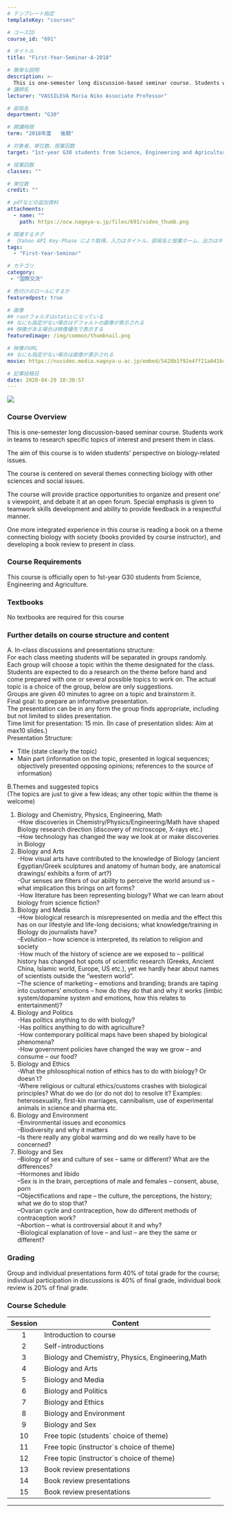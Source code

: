 ```yaml
---
# テンプレート指定
templateKey: "courses"

# コースID
course_id: "691"

# タイトル
title: "First-Year-Seminar-A-2018"

# 簡単な説明
description: >-
  This is one-semester long discussion-based seminar course. Students work in teams to research specific topics of interest and present them in class. The aim of this course is to widen students` perspe ....
# 講師名
lecturer: "VASSILEVA Maria Niko Associate Professor"

# 部局名
department: "G30"

# 開講時限
term: "2018年度	後期"

# 対象者、単位数、授業回数
target: "1st-year G30 students from Science, Engineering and Agriculture."

# 授業回数
classes: ""

# 単位数
credit: ""

# pdfなどの追加資料
attachments:
  - name: "" 
    path: https://ocw.nagoya-u.jp/files/691/video_thumb.png

# 関連するタグ
# （Yahoo API Key-Phase により取得。入力はタイトル、部局名と授業ホーム、出力はキーフレーズ（tags））
tags:
  - "First-Year-Seminar"

# カテゴリ
category:
 - "国際交流"

# 色付けのロールにするか
featuredpost: true

# 画像
## rootフォルダはstaticになっている
## なにも指定がない場合はデフォルトの画像が表示される
## 映像がある場合は映像優先で表示する
featuredimage: /img/common/thumbnail.png

# 映像のURL
## なにも指定がない場合は画像が表示される
movie: https://nuvideo.media.nagoya-u.ac.jp/embed/5428b1f92e4ff21a041b484c21e9b40f86716be2

# 記事投稿日
date: 2020-04-29 10:30:57
---
```



![](https://ocw.nagoya-u.jp/files/691/video_thumb.png) 

### Course Overview

This is one-semester long discussion-based seminar course. Students work in teams to research specific topics of interest and present them in class.

The aim of this course is to widen students' perspective on biology-related issues.

The course is centered on several themes connecting biology with other sciences and social issues.

The course will provide practice opportunities to organize and present one' s viewpoint, and debate it at an open forum. Special emphasis is given to teamwork skills development and ability to provide feedback in a respectful manner.

One more integrated experience in this course is reading a book on a theme connecting biology with society (books provided by course instructor), and developing a book review to present in class.










### Course Requirements
This course is officially open to 1st-year G30 students from Science, Engineering and Agriculture.

### Textbooks
No textbooks are required for this course

### Further details on course structure and content
A. In-class discussions and presentations structure:<br>
For each class meeting students will be separated in groups randomly.<br>
Each group will choose a topic within the theme designated for the class. Students are expected to do a research on the theme before hand and come prepared with one or several possible topics to work on. The actual topic is a choice of the group, below are only suggestions.<br>
Groups are given 40 minutes to agree on a topic and brainstorm it.<br>
Final goal: to prepare an informative presentation.<br>
The presentation can be in any form the group finds appropriate, including but not limited to slides presentation.<br>
Time limit for presentation: 15 min. (In case of presentation slides: Aim at max10 slides.)<br>
Presentation Structure:<br>
-	Title (state clearly the topic)<br>
-	Main part (information on the topic, presented in logical sequences; objectively presented opposing opinions; references to the source of information)

B.Themes and suggested topics<br>
(The topics are just to give a few ideas; any other topic within the theme is welcome)<br>
1.  Biology and Chemistry, Physics, Engineering, Math<br>
–How discoveries in Chemistry/Physics/Engineering/Math have shaped Biology
research direction (discovery of microscope, X-rays etc.)<br>
–How technology has changed the way we look at or make discoveries in Biology<br>
2. Biology and Arts<br>
-How visual arts have contributed to the knowledge of Biology (ancient
Egyptian/Greek sculptures and anatomy of human body, are anatomical drawings/
exhibits a form of art?)<br>
-Our senses are filters of our ability to perceive the world around us – what
implication this brings on art forms?<br>
-How literature has been representing biology? What we can learn about biology
from science fiction?<br>
3. Biology and Media<br>
–How biological research is misrepresented on media and the effect this has on our
lifestyle and life-long decisions; what knowledge/training in Biology do journalists
have?<br>
–Evolution – how science is interpreted, its relation to religion and society<br>
-How much of the history of science are we exposed to – political history has changed
hot spots of scientific research (Greeks, Ancient China, Islamic world, Europe, US
etc.), yet we hardly hear about names of scientists outside the “western world”.<br>
–The science of marketing – emotions and branding; brands are taping into customers’
emotions – how do they do that and why it works (limbic system/dopamine system
and emotions, how this relates to entertainment)?<br>
4. Biology and Politics<br>
-Has politics anything to do with biology?<br>
-Has politics anything to do with agriculture?<br>
-How contemporary political maps have been shaped by biological phenomena?<br>
-How government policies have changed the way we grow – and consume – our
food?<br>
5. Biology and Ethics<br>
-What the philosophical notion of ethics has to do with biology? Or doesn`t?  <br>
-Where religious or cultural ethics/customs crashes with biological principles? What
do we do (or do not do) to resolve it? Examples: heterosexuality, first-kin marriages,
cannibalism, use of experimental animals in science and pharma etc. <br>
6. Biology and Environment <br>
–Environmental issues and economics <br>
–Biodiversity and why it matters <br>
–Is there really any global warming and do we really have to be concerned? <br>
7. Biology and Sex <br>
–Biology of sex and culture of sex – same or different? What are the differences? <br>
–Hormones and libido <br>
–Sex is in the brain, perceptions of male and females – consent, abuse, porn <br>
–Objectifications and rape – the culture, the perceptions, the history; what we do to
stop that? <br>
–Ovarian cycle and contraception, how do different methods of contraception work?<br>
–Abortion – what is controversial about it and why?<br>
–Biological explanation of love – and lust – are they the same or different?<br>

### Grading
Group and individual presentations form 40% of total grade for the course; individual participation in discussions is 40% of final grade, individual book review is 20% of final grade.






### Course Schedule

| Session | Content  |
|:------------:|----------------------|
|       1      | Introduction to course |
|       2      | Self-introductions |
|       3      | Biology and Chemistry, Physics, Engineering,Math |
|       4      | Biology and Arts |
|       5      | Biology and Media |
|       6      | Biology and Politics  |
|       7      | Biology and Ethics |
|       8      | Biology and Environment |
|       9      | Biology and Sex |
|      10      | Free topic (students` choice of theme) |
|      11      | Free topic (instructor`s choice of theme) |
|      12      | Free topic (instructor`s choice of theme) |
|      13      | 	Book review presentations |
|      14      | 	Book review presentations |
|      15      | 	Book review presentations |












-----